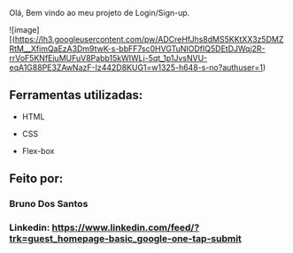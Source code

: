 Olá, Bem vindo ao meu projeto de Login/Sign-up.

![image][(https://lh3.googleusercontent.com/pw/ADCreHfJhs8dMS5KKtXX3z5DMZRtM__XfimQaEzA3Dm9twK-s-bbFF7sc0HVGTuNIODfIQ5DEtDJWqj2R-rrVoF5KNfEiuMUFuV8Pabb15kWIWLj-5qt_1p1JvsNVU-eqA1G88PE3ZAwNazF-Iz442D8KUG1=w1325-h648-s-no?authuser=1)

## Ferramentas utilizadas:

* HTML

* CSS

* Flex-box

## Feito por:

### Bruno Dos Santos

### Linkedin: https://www.linkedin.com/feed/?trk=guest_homepage-basic_google-one-tap-submit

